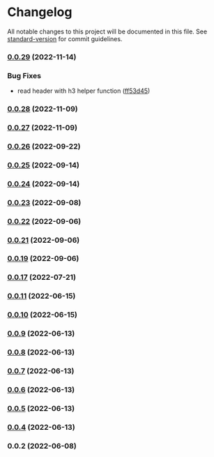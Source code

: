 # Changelog

All notable changes to this project will be documented in this file. See [standard-version](https://github.com/conventional-changelog/standard-version) for commit guidelines.

### [0.0.29](https://github.com/disedia/nuxt-storyblok/compare/v0.0.28...v0.0.29) (2022-11-14)


### Bug Fixes

* read header with h3 helper function ([ff53d45](https://github.com/disedia/nuxt-storyblok/commit/ff53d451bd8a2fc2145369b2b2cff443b536ce09))

### [0.0.28](https://github.com/disedia/nuxt-storyblok/compare/v0.0.27...v0.0.28) (2022-11-09)

### [0.0.27](https://github.com/disedia/nuxt-storyblok/compare/v0.0.26...v0.0.27) (2022-11-09)

### [0.0.26](https://github.com/disedia/nuxt-storyblok/compare/v0.0.25...v0.0.26) (2022-09-22)

### [0.0.25](https://github.com/disedia/nuxt-storyblok/compare/v0.0.24...v0.0.25) (2022-09-14)

### [0.0.24](https://github.com/disedia/nuxt-storyblok/compare/v0.0.23...v0.0.24) (2022-09-14)

### [0.0.23](https://github.com/disedia/nuxt-storyblok/compare/v0.0.22...v0.0.23) (2022-09-08)

### [0.0.22](https://github.com/disedia/nuxt-storyblok/compare/v0.0.21...v0.0.22) (2022-09-06)

### [0.0.21](https://github.com/disedia/nuxt-storyblok/compare/v0.0.20...v0.0.21) (2022-09-06)

### [0.0.19](https://github.com/disedia/nuxt-storyblok/compare/v0.0.20...v0.0.19) (2022-09-06)

### [0.0.17](https://github.com/disedia/nuxt-storyblok/compare/v0.0.11...v0.0.17) (2022-07-21)

### [0.0.11](https://github.com/disedia/storyblok-nuxt-module/compare/v0.0.10...v0.0.11) (2022-06-15)

### [0.0.10](https://github.com/disedia/storyblok-nuxt-module/compare/v0.0.9...v0.0.10) (2022-06-15)

### [0.0.9](https://github.com/disedia/storyblok-nuxt-module/compare/v0.0.8...v0.0.9) (2022-06-13)

### [0.0.8](https://github.com/disedia/storyblok-nuxt-module/compare/v0.0.7...v0.0.8) (2022-06-13)

### [0.0.7](https://github.com/disedia/storyblok-nuxt-module/compare/v0.0.6...v0.0.7) (2022-06-13)

### [0.0.6](https://github.com/disedia/storyblok-nuxt-module/compare/v0.0.5...v0.0.6) (2022-06-13)

### [0.0.5](https://github.com/disedia/storyblok-nuxt-module/compare/v0.0.4...v0.0.5) (2022-06-13)

### [0.0.4](https://github.com/disedia/storyblok-nuxt-module/compare/v0.0.2...v0.0.4) (2022-06-13)

### 0.0.2 (2022-06-08)
